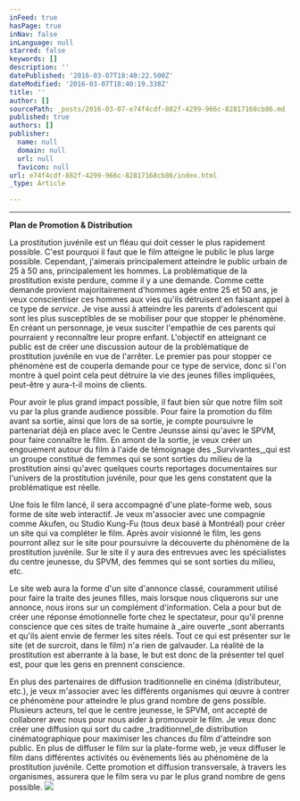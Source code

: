 ```yaml
---
inFeed: true
hasPage: true
inNav: false
inLanguage: null
starred: false
keywords: []
description: ''
datePublished: '2016-03-07T18:40:22.500Z'
dateModified: '2016-03-07T18:40:19.338Z'
title: ''
author: []
sourcePath: _posts/2016-03-07-e74f4cdf-882f-4299-966c-82817168cb86.md
published: true
authors: []
publisher:
  name: null
  domain: null
  url: null
  favicon: null
url: e74f4cdf-882f-4299-966c-82817168cb86/index.html
_type: Article

---
```

****

**Plan de Promotion & Distribution**

La prostitution juvénile est un fléau qui doit cesser le plus rapidement possible. C'est pourquoi il faut que le film atteigne le public le plus large possible. Cependant, j'aimerais principalement atteindre le public urbain de 25 à 50 ans, principalement les hommes. La problématique de la prostitution existe perdure, comme il y a une demande. Comme cette demande provient majoritairement d'hommes agée entre 25 et 50 ans, je veux conscientiser ces hommes aux vies qu'ils détruisent en faisant appel à ce type de _service_. Je vise aussi à atteindre les parents d'adolescent qui sont les plus susceptibles de se mobiliser pour que stopper le phénomène. En créant un personnage, je veux susciter l'empathie de ces parents qui pourraient y reconnaître leur propre enfant. L'objectif en atteignant ce public est de créer une discussion autour de la problématique de prostitution juvénile en vue de l'arrêter. Le premier pas pour stopper ce phénomène est de couperla demande pour ce type de service, donc si l'on montre à quel point cela peut détruire la vie des jeunes filles impliquées, peut-être y aura-t-il moins de clients.

Pour avoir le plus grand impact possible, il faut bien sûr que notre film soit vu par la plus grande audience possible. Pour faire la promotion du film avant sa sortie, ainsi que lors de sa sortie, je compte poursuivre le partenariat déjà en place avec le Centre Jeunsse ainsi qu'avec le SPVM, pour faire connaître le film. En amont de la sortie, je veux créer un engouement autour du film à l'aide de témoignage des _Survivantes,_qui est un groupe constitué de femmes qui se sont sorties du milieu de la prostitution ainsi qu'avec quelques courts reportages documentaires sur l'univers de la prostitution juvénile, pour que les gens constatent que la problématique est réelle.

Une fois le film lancé, il sera accompagné d'une plate-forme web, sous forme de site web interactif. Je veux m'associer avec une compagnie comme Akufen, ou Studio Kung-Fu (tous deux basé à Montréal) pour créer un site qui va compléter le film. Après avoir visionné le film, les gens pourront allez sur le site pour poursuivre la découverte du phénomène de la prostitution juvénile. Sur le site il y aura des entrevues avec les spécialistes du centre jeunesse, du SPVM, des femmes qui se sont sorties du milieu, etc.

Le site web aura la forme d'un site d'annonce classé, couramment utilisé pour faire la traite des jeunes filles, mais lorsque nous cliquerons sur une annonce, nous irons sur un complément d'information. Cela a pour but de créer une réponse émotionnelle forte chez le spectateur, pour qu'il prenne conscience que ces sites de traite humaine à _aire ouverte _sont aberrants et qu'ils aient envie de fermer les sites réels. Tout ce qui est présenter sur le site (et de surcroit, dans le film) n'a rien de galvauder. La réalité de la prostitution est aberrante à la base, le but est donc de la présenter tel quel est, pour que les gens en prennent conscience.

En plus des partenaires de diffusion traditionnelle en cinéma (distributeur, etc.), je veux m'associer avec les différents organismes qui œuvre à contrer ce phénomène pour atteindre le plus grand nombre de gens possible. Plusieurs acteurs, tel que le centre jeunesse, le SPVM, ont accepté de collaborer avec nous pour nous aider à promouvoir le film. Je veux donc créer une diffusion qui sort du cadre _traditionnel_de distribution cinématographique pour maximiser les chances du film d'atteindre son public. En plus de diffuser le film sur la plate-forme web, je veux diffuser le film dans différentes activités ou évènements liés au phénomène de la prostitution juvénile. Cette promotion et diffusion transversale, à travers les organismes, assurera que le film sera vu par le plus grand nombre de gens possible.
![](https://the-grid-user-content.s3-us-west-2.amazonaws.com/5e360431-2949-4130-a289-24fb7a964bf5.png)